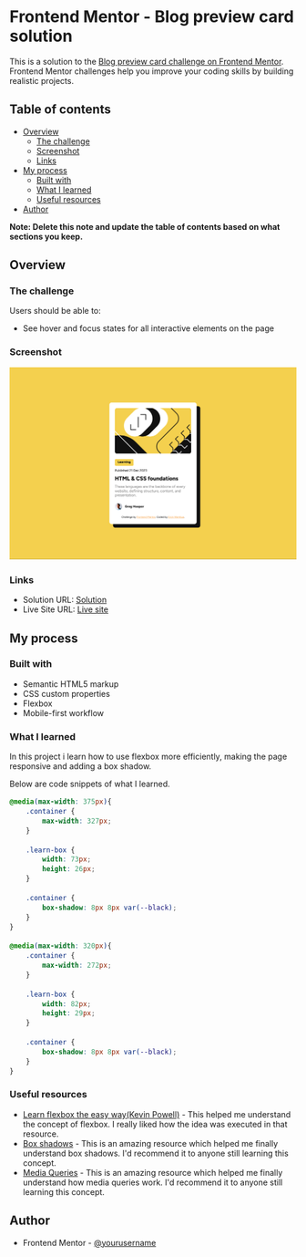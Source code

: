 # Frontend Mentor - Blog preview card solution

This is a solution to the [Blog preview card challenge on Frontend Mentor](https://www.frontendmentor.io/challenges/blog-preview-card-ckPaj01IcS). Frontend Mentor challenges help you improve your coding skills by building realistic projects. 

## Table of contents

- [Overview](#overview)
  - [The challenge](#the-challenge)
  - [Screenshot](#screenshot)
  - [Links](#links)
- [My process](#my-process)
  - [Built with](#built-with)
  - [What I learned](#what-i-learned)
  - [Useful resources](#useful-resources)
- [Author](#author)

**Note: Delete this note and update the table of contents based on what sections you keep.**

## Overview

### The challenge

Users should be able to:

- See hover and focus states for all interactive elements on the page

### Screenshot

![Desktop](assets/images/blog-preview-card-screenshot.png)

### Links

- Solution URL: [Solution](https://your-solution-url.com)
- Live Site URL: [Live site](https://frontend-mentor-projects-liart.vercel.app/blog-preview-card-main/index.html)

## My process

### Built with

- Semantic HTML5 markup
- CSS custom properties
- Flexbox
- Mobile-first workflow

### What I learned

In this project i learn how to use flexbox more efficiently, making the page responsive and adding a box shadow.

Below are code snippets of what I learned.
```css
@media(max-width: 375px){
    .container {
        max-width: 327px;
    }

    .learn-box {
        width: 73px;
        height: 26px;
    }

    .container {
        box-shadow: 8px 8px var(--black);
    }
}

@media(max-width: 320px){
    .container {
        max-width: 272px;
    }

    .learn-box {
        width: 82px;
        height: 29px;
    }

    .container {
        box-shadow: 8px 8px var(--black);
    }
}
```

### Useful resources

- [Learn flexbox the easy way(Kevin Powell)](https://www.youtube.com/watch?v=u044iM9xsWU) - This helped me understand the concept of flexbox. I really liked how the idea  was executed in that resource.
- [Box shadows](https://www.w3schools.com/css/css3_shadows_box.asp) - This is an amazing resource which helped me finally understand box shadows. I'd recommend it to anyone still learning this concept.
- [Media Queries](https://www.w3schools.com/css/css_rwd_mediaqueries.asp) - This is an amazing resource which helped me finally understand how media queries work. I'd recommend it to anyone still learning this concept.

## Author

- Frontend Mentor - [@yourusername](https://www.frontendmentor.io/profile/3kori)
